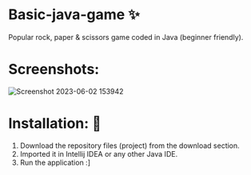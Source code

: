 # Basic-java-game ✨
Popular rock, paper &amp; scissors game coded in Java (beginner friendly).

# Screenshots: 
![Screenshot 2023-06-02 153942](https://github.com/Nocturnus-theBlOb/basic-java-game/assets/133588800/51031a18-d5de-4425-988c-598db208b38a)


# Installation: 🔌

1. Download the repository files (project) from the download section.
2. Imported it in Intellij IDEA or any other Java IDE.
3. Run the application :]
